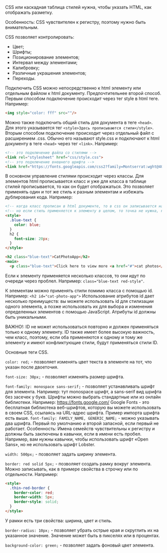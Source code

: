 CSS или каскадная таблица стилей нужна, чтобы указать HTML, как отображать разметку.

Особенность: CSS чувствителен к регистру, поэтому нужно быть внимательным.

CSS позволяет контролировать:
- Цвет;
- Шрифты; 
- Позиционирование элементов;
- Интервал между элементами;
- Калибровку;
- Различные украшения элементов;
- Переходы.

Подключить CSS можно непосредственно к html элементу или отдельным файлом к html документу. Предпочтительнее второй способ.
Первым способом подключение происходит через тег style в html теге. Например: 
```html
<img style="color: fff" src=""/>
```
Можно также подключить общий стиль для документа в теге ```<head>```. Для этого указывается тег ```<style>Здесь прописываются стили</style>```.
Вторым способом подключение происходит через отдельный файл с расширением .css. Обычно его называют style.css и подключают к html документу в теге ```<head>``` через тег ```<link>```. Например:
```html
<!-- это подключение файла со стилями -->
<link rel="stylesheet" href="css/style.css">
<!-- это подключение внешнего шрифта -->
<link href="https://fonts.googleapis.com/css2?family=Montserrat:wght@400;700&family=Roboto+Mono:wght@400;700&display=swap" rel="stylesheet">
```

В основном управление стилями происходит через классы. Для элементов html прописывается класс и уже для класса в таблице стилей прописывается, то как он будет отображаться. Это позволяет применять один и тот же стиль к разным элементам и избежать дублирования кода. Например:
```html
<!-- когда класс прописан в html документе, то в css он записывается начиная с точки -->
<!-- но если стиль применяется к элементу в целом, то точка не нужна, как пример h2 -->
<style>
  .blue-text {
    color: blue;
  }
  h2 {
    font-size: 20px;
  }
</style>

<h2 class="blue-text">CatPhotoApp</h2>
<main>
  <p class="blue-text">Click here to view more <a href="#">cat photos</a>.</p>
```
Если к элементу применяется несколько классов, то они идут по очереди через проблел. Например: ```class="blue-text red-style"```.

К элементам можно применять стили помимо класса с помощью id. Например: ```<h2 id="cat-photo-app">```
Использование атрибутов id дает несколько преимуществ: вы можете использовать id для стилизации одного элемента, а позже использовать их для выбора и изменения определенных элементов с помощью JavaScript. Атрибуты id должны быть уникальными. 

ВАЖНО!:  ID не может использоваться повторно и должен применяться только к одному элементу. ID также имеет более высокую важность, чем класс, поэтому, если оба применяются к одному и тому же элементу и имеют конфликтующие стили, будут применяться стили ID.



Основные теги CSS.

```color: red;``` - позволяет изменять цвет текста в элементе на тот, что указан после двоеточия.

```font-size: 30px;``` - позволяет изменять размер шрифта.

```font-family: monospace sans-serif;``` - позволяет устанавливать шрифт для элемента. Например: тут monospace шрифт, а sans-serif вид шрифта без засечек у букв.
Шрифты можно выбрать стандартные или из онлайн библиотеки. Например: https://fonts.google.com/
Google Fonts - это бесплатная библиотека веб-шрифтов, которую вы можете использовать в своем CSS, ссылаясь на URL-адрес шрифта. Пример импорта шрифта есть выше.
```font-family: FAMILY_NAME, GENERIC_NAME;``` - можно указывать два шрифта. Первый по умолчанию и второй запасной, если первый не работает.
Особенность: Имена семейств чувствительны к регистру и должны быть заключены в кавычки, если в имени есть пробел. Например, вам нужны кавычки, чтобы использовать шрифт «Open Sans», но не использовать шрифт Lobster.

```width: 500px;``` - позволяет задать ширину элемента.

```border: red solid 5px;``` - позволяет создать рамку вокруг элемента. Можно записывать, как в примере свойства в строчку или по отдельности. Например: 
```html
<style>
  .thin-red-border {
    border-color: red;
    border-width: 5px;
    border-style: solid;
  }
</style>
```
У рамки есть три свойства: ширина, цвет и стиль.

```border-radius: 10px;``` - позволяет убрать острые края и скруглить их на указанное значение. Значение может быть в пикселях или в процентах.

```background-color: green;``` - позволяет задать фоновый цвет элемента.


